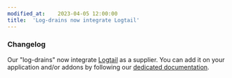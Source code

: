```yaml
---
modified_at:	2023-04-05 12:00:00
title:	'Log-drains now integrate Logtail'
---
```


### Changelog

Our "log-drains" now integrate [Logtail](https://betterstack.com/logtail) as a supplier.
You can add it on your application and/or addons by following our [dedicated documentation](https://doc.scalingo.com/platform/app/log-drain#logtail).
